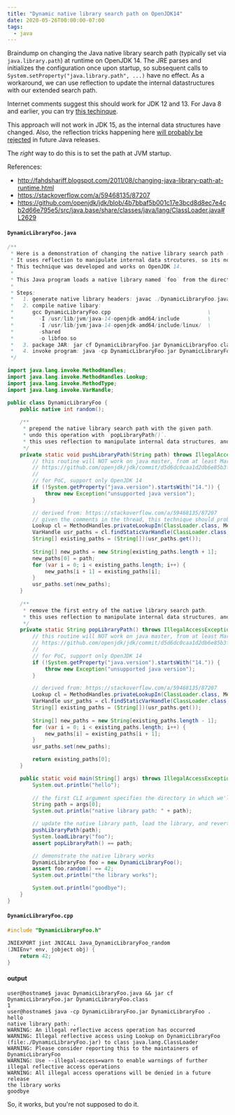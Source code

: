 ```yaml
---
title: "Dynamic native library search path on OpenJDK14"
date: 2020-05-26T00:00:00-07:00
tags:
  - java
---
```


Braindump on changing the Java native library search path (typically set via `java.library.path`) at runtime on OpenJDK 14.
The JRE parses and initializes the configuration once upon startup, so subsequent calls to `System.setProperty("java.library.path", ...)` have no effect.
As a workaround, we can use reflection to update the internal datastructures with our extended search path.

Internet comments suggest this should work for JDK 12 and 13.
For Java 8 and earlier, you can try [this techinque](https://stackoverflow.com/a/49226657/87207).

This approach will not work in JDK 15, as the internal data structures have changed.
Also, the reflection tricks happening here [will probably be rejected](http://mail.openjdk.java.net/pipermail/jigsaw-dev/2017-May/012673.html) in future Java releases.

The *right* way to do this is to set the path at JVM startup.

References:
  - http://fahdshariff.blogspot.com/2011/08/changing-java-library-path-at-runtime.html
  - https://stackoverflow.com/a/59468135/87207
  - https://github.com/openjdk/jdk/blob/4b7bbaf5b001c17e3bcd8d8ec7e4cb2d66e795e5/src/java.base/share/classes/java/lang/ClassLoader.java#L2629


#### `DynamicLibraryFoo.java`

```java
/**
 * Here is a demonstration of changing the native library search path (`java.library.path`) at runtime.
 * It uses reflection to manipulate internal data strcutures, so its not portable.
 * This technique was developed and works on OpenJDK 14.
 * 
 * This Java program loads a native library named `foo` from the directory given as the first CLI argument.
 * 
 * Steps:
 *   1. generate native library headers: javac ./DynamicLibraryFoo.java -h .
 *   2. compile native libary:
 *      gcc DynamicLibraryFoo.cpp                               \
 *        -I /usr/lib/jvm/java-14-openjdk-amd64/include         \
 *        -I /usr/lib/jvm/java-14-openjdk-amd64/include/linux/  \
 *        -shared 
 *        -o libfoo.so
 *   3. package JAR: jar cf DynamicLibraryFoo.jar DynamicLibraryFoo.class
 *   4. invoke program: java -cp DynamicLibraryFoo.jar DynamicLibraryFoo .
 */

import java.lang.invoke.MethodHandles;
import java.lang.invoke.MethodHandles.Lookup;
import java.lang.invoke.MethodType;
import java.lang.invoke.VarHandle;

public class DynamicLibraryFoo {
	public native int random();
	
	/**
	 * prepend the native library search path with the given path.
	 * undo this operation with `popLibraryPath()`.
	 * this uses reflection to manipulate internal data structures, and is not portable.
	 */
	private static void pushLibraryPath(String path) throws IllegalAccessException, NoSuchFieldException, Exception {
		// this routine will NOT work on java master, from at least Mar 12, 2020 onwards:
		// https://github.com/openjdk/jdk/commit/d5d6dc0caa1d2db6e85b3fe979ae7a204678de57#diff-0ed25ca0c4147559231b206fdaaa5a00
		//
		// for PoC, support only OpenJDK 14
		if (!System.getProperty("java.version").startsWith("14.")) {
			throw new Exception("unsupported java version");
		}

		// derived from: https://stackoverflow.com/a/59468135/87207
		// given the comments in the thread, this technique should probably work on JVMs earlier than OpenJDK 14.
		Lookup cl = MethodHandles.privateLookupIn(ClassLoader.class, MethodHandles.lookup());
		VarHandle usr_paths = cl.findStaticVarHandle(ClassLoader.class, "usr_paths", String[].class);
		String[] existing_paths = (String[])(usr_paths.get());
		
		String[] new_paths = new String[existing_paths.length + 1];
		new_paths[0] = path;
		for (var i = 0; i < existing_paths.length; i++) {
			new_paths[i + 1] = existing_paths[i];
		}
		usr_paths.set(new_paths);
	}
	
	/**
	 * remove the first entry of the native library search path.
	 * this uses reflection to manipulate internal data structures, and is not portable.
	 */
	private static String popLibraryPath() throws IllegalAccessException, NoSuchFieldException, Exception {
		// this routine will NOT work on java master, from at least Mar 12, 2020 onwards:
		// https://github.com/openjdk/jdk/commit/d5d6dc0caa1d2db6e85b3fe979ae7a204678de57#diff-0ed25ca0c4147559231b206fdaaa5a00
		//
		// for PoC, support only OpenJDK 14
		if (!System.getProperty("java.version").startsWith("14.")) {
			throw new Exception("unsupported java version");
		}

		// derived from: https://stackoverflow.com/a/59468135/87207
		Lookup cl = MethodHandles.privateLookupIn(ClassLoader.class, MethodHandles.lookup());
		VarHandle usr_paths = cl.findStaticVarHandle(ClassLoader.class, "usr_paths", String[].class);
		String[] existing_paths = (String[])(usr_paths.get());
		
		String[] new_paths = new String[existing_paths.length - 1];
		for (var i = 0; i < existing_paths.length; i++) {
			new_paths[i] = existing_paths[i + 1];
		}
		usr_paths.set(new_paths);

		return existing_paths[0];
	}

	public static void main(String[] args) throws IllegalAccessException, NoSuchFieldException, Exception {
		System.out.println("hello");
		
		// the first CLI argument specifies the directory in which we'll find the `libfoo.so`.
		String path = args[0];
		System.out.println("native library path: " + path);

		// update the native library path, load the library, and revert the path.
		pushLibraryPath(path);
		System.loadLibrary("foo");
		assert popLibraryPath() == path;

		// demonstrate the native library works
		DynamicLibraryFoo foo = new DynamicLibraryFoo();
		assert foo.random() == 42;
		System.out.println("the library works");

		System.out.println("goodbye");
	}
}

```

#### `DynamicLibraryFoo.cpp`

```c
#include "DynamicLibraryFoo.h"

JNIEXPORT jint JNICALL Java_DynamicLibraryFoo_random
(JNIEnv* env, jobject obj) {
    return 42;
}
```

#### output

```
user@hostname$ javac DynamicLibraryFoo.java && jar cf DynamicLibraryFoo.jar DynamicLibraryFoo.class                                                                                            1
user@hostname$ java -cp DynamicLibraryFoo.jar DynamicLibraryFoo .
hello
native library path: .
WARNING: An illegal reflective access operation has occurred
WARNING: Illegal reflective access using Lookup on DynamicLibraryFoo (file:./DynamicLibraryFoo.jar) to class java.lang.ClassLoader
WARNING: Please consider reporting this to the maintainers of DynamicLibraryFoo
WARNING: Use --illegal-access=warn to enable warnings of further illegal reflective access operations
WARNING: All illegal access operations will be denied in a future release
the library works
goodbye
```

So, it works, but you're not supposed to do it.

